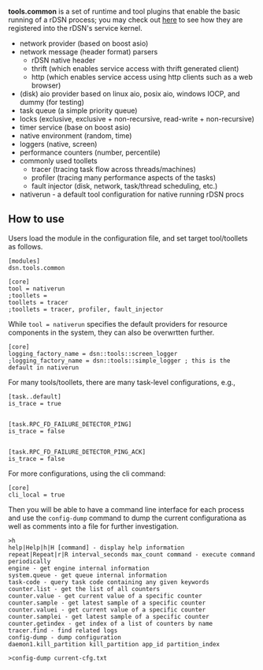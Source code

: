 
**tools.common** is a set of runtime and tool plugins that enable the basic running of a rDSN process; you may check out [here](https://github.com/Microsoft/rDSN/blob/master/src/plugins/tools.common/providers.common.cpp) to see how they are registered into the rDSN's service kernel.

- network provider (based on boost asio)
- network message (header format) parsers
  - rDSN native header
  - thrift (which enables service access with thrift generated client)
  - http (which enables service access using http clients such as a web browser)
- (disk) aio provider based on linux aio, posix aio, windows IOCP, and dummy (for testing) 
- task queue (a simple priority queue)
- locks (exclusive, exclusive + non-recursive, read-write + non-recursive)
- timer service (base on boost asio)
- native environment (random, time)
- loggers (native, screen)
- performance counters (number, percentile)
- commonly used toollets
  - tracer (tracing task flow across threads/machines)
  - profiler (tracing many performance aspects of the tasks)
  - fault injector (disk, network, task/thread scheduling, etc.)
- nativerun - a default tool configuration for native running rDSN procs


## How to use 

Users load the module in the configuration file, and set target tool/toollets as follows.

```
[modules]
dsn.tools.common 

[core]
tool = nativerun 
;toollets = 
toollets = tracer
;toollets = tracer, profiler, fault_injector
```

While ```tool = nativerun``` specifies the default providers for resource components in the system, they can also be overwrtten further.

```
[core]
logging_factory_name = dsn::tools::screen_logger
;logging_factory_name = dsn::tools::simple_logger ; this is the default in nativerun 
```

For many tools/toollets, there are many task-level configurations, e.g., 

```
[task..default]
is_trace = true


[task.RPC_FD_FAILURE_DETECTOR_PING]
is_trace = false


[task.RPC_FD_FAILURE_DETECTOR_PING_ACK]
is_trace = false

``` 

For more configurations, using the cli command:

```
[core]
cli_local = true 
```

Then you will be able to have a command line interface for each process and use the ```config-dump``` command to dump the current configurationa as well as comments into a file for further investigation.

```
>h
help|Help|h|H [command] - display help information
repeat|Repeat|r|R interval_seconds max_count command - execute command periodically
engine - get engine internal information
system.queue - get queue internal information
task-code - query task code containing any given keywords
counter.list - get the list of all counters
counter.value - get current value of a specific counter
counter.sample - get latest sample of a specific counter
counter.valuei - get current value of a specific counter
counter.samplei - get latest sample of a specific counter
counter.getindex - get index of a list of counters by name
tracer.find - find related logs
config-dump - dump configuration
daemon1.kill_partition kill_partition app_id partition_index

>config-dump current-cfg.txt 
```
